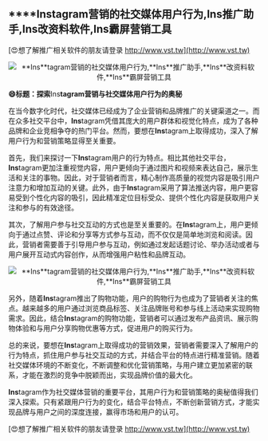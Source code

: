 ## ****Ins**tagram营销的社交媒体用户行为,**Ins**推广助手,**Ins**改资料软件,**Ins**霸屏营销工具**

[😍想了解推广相关软件的朋友请登录 http://www.vst.tw](http://www.vst.tw)

 <center><img src="https://vst.tw/MP4/tuiguang/png/5.png" alt="**Ins**tagram营销的社交媒体用户行为,**Ins**推广助手,**Ins**改资料软件,**Ins**霸屏营销工具"></center>

**😄标题：探索**Ins**tagram营销与社交媒体用户行为的奥秘**

在当今数字化时代，社交媒体已经成为了企业营销和品牌推广的关键渠道之一。而在众多社交平台中，**Ins**tagram凭借其庞大的用户群体和视觉化特点，成为了各种品牌和企业竞相争夺的热门平台。然而，要想在**Ins**tagram上取得成功，深入了解用户行为和营销策略显得至关重要。

首先，我们来探讨一下**Ins**tagram用户的行为特点。相比其他社交平台，**Ins**tagram更加注重视觉内容，用户更倾向于通过图片和视频来表达自己，展示生活和关注的事物。因此，对于营销者而言，精心制作高质量的视觉内容是吸引用户注意力和增加互动的关键。此外，由于**Ins**tagram采用了算法推送内容，用户更容易受到个性化内容的吸引，因此精准定位目标受众、提供个性化内容是获取用户关注和参与的有效途径。

其次，了解用户参与社交互动的方式也是至关重要的。在**Ins**tagram上，用户更倾向于通过点赞、评论和分享等方式参与互动，而不仅仅是简单地浏览和阅读。因此，营销者需要善于引导用户参与互动，例如通过发起话题讨论、举办活动或者与用户展开互动式内容创作，从而增强用户粘性和品牌互动。

 <center><img src="https://vst.tw/MP4/tuiguang/png/3.png" alt="**Ins**tagram营销的社交媒体用户行为,**Ins**推广助手,**Ins**改资料软件,**Ins**霸屏营销工具"></center>

另外，随着**Ins**tagram推出了购物功能，用户的购物行为也成为了营销者关注的焦点。越来越多的用户通过浏览商品标签、关注品牌账号和参与线上活动来实现购物需求。因此，结合**Ins**tagram的购物功能，营销者可以通过发布产品资讯、展示购物体验和与用户分享购物优惠等方式，促进用户的购买行为。

总的来说，要想在**Ins**tagram上取得成功的营销效果，营销者需要深入了解用户的行为特点，抓住用户参与社交互动的方式，并结合平台的特点进行精准营销。随着社交媒体环境的不断变化，不断调整和优化营销策略，与用户建立更加紧密的联系，才能在激烈的竞争中脱颖而出，实现品牌价值的最大化。

**Ins**tagram作为社交媒体营销的重要平台，其用户行为和营销策略的奥秘值得我们深入探索。只有紧跟用户行为的变化，结合平台特点，不断创新营销方式，才能实现品牌与用户之间的深度连接，赢得市场和用户的认可。

[😍想了解推广相关软件的朋友请登录 http://www.vst.tw](http://www.vst.tw)



